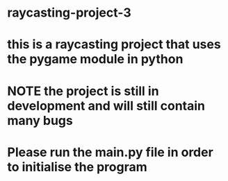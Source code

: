 # raycasting-project-3

# this is a raycasting project that uses the pygame module in python
# NOTE the project is still in development and will still contain many bugs

# Please run the main.py file in order to initialise the program
